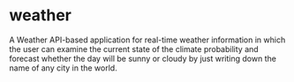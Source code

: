 # weather
A Weather API-based application for real-time weather information in which the user can examine the current state of the climate probability and forecast whether the day will be sunny or cloudy by just writing down the name of any city in the world.
